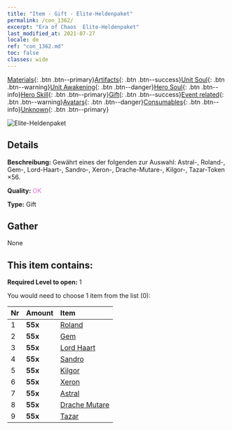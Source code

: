 ```yaml
---
title: "Item - Gift - Elite-Heldenpaket"
permalink: /con_1362/
excerpt: "Era of Chaos  Elite-Heldenpaket"
last_modified_at: 2021-07-27
locale: de
ref: "con_1362.md"
toc: false
classes: wide
---
```

 [Materials](/ItemsDE/){: .btn .btn--primary}[Artifacts](/ItemsDE/Artifacts/){: .btn .btn--success}[Unit Soul](/ItemsDE/UnitSoul/){: .btn .btn--warning}[Unit Awakening](/ItemsDE/UnitAwakening/){: .btn .btn--danger}[Hero Soul](/ItemsDE/HeroSoul/){: .btn .btn--info}[Hero Skill](/ItemsDE/HeroSkill/){: .btn .btn--primary}[Gift](/ItemsDE/Gift/){: .btn .btn--success}[Event related](/ItemsDE/Events/){: .btn .btn--warning}[Avatars](/ItemsDE/Avatars/){: .btn .btn--danger}[Consumables](/ItemsDE/Consumables/){: .btn .btn--info}[Unknown](/ItemsDE/Unknown/){: .btn .btn--primary}

 ![Elite-Heldenpaket](/images/t/i_907065.png)

## Details
 **Beschreibung:** Gewährt eines der folgenden zur Auswahl: Astral-, Roland-, Gem-, Lord-Haart-, Sandro-, Xeron-, Drache-Mutare-, Kilgor-, Tazar-Token ×56.

 **Quality:** <span style="color: #DA70D6">OK</span>

 **Type:** Gift

## Gather

  None

## This item contains:

 **Required Level to open:** 1

 You would need to choose 1 item from the list (0):

  | Nr | Amount |     Item    |
  |:---|:-------|:------------|
  | 1 |  **55x** | [Roland](/ItemsDE/her_362/) |  | 
  | 2 |  **55x** | [Gem](/ItemsDE/her_369/) |  | 
  | 3 |  **55x** | [Lord Haart](/ItemsDE/her_370/) |  | 
  | 4 |  **55x** | [Sandro](/ItemsDE/her_371/) |  | 
  | 5 |  **55x** | [Kilgor](/ItemsDE/her_374/) |  | 
  | 6 |  **55x** | [Xeron](/ItemsDE/her_383/) |  | 
  | 7 |  **55x** | [Astral](/ItemsDE/her_388/) |  | 
  | 8 |  **55x** | [Drache Mutare](/ItemsDE/her_390/) |  | 
  | 9 |  **55x** | [Tazar](/ItemsDE/her_393/) |  | 
